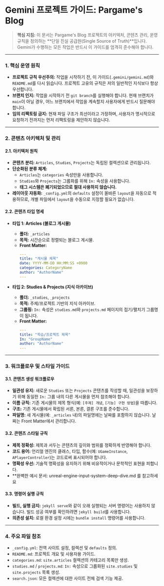 # Gemini 프로젝트 가이드: Pargame's Blog

> **핵심 지침:** 이 문서는 Pargame's Blog 프로젝트의 아키텍처, 콘텐츠 관리, 운영 규칙을 정의하는 **단일 진실 공급원(Single Source of Truth)**입니다. Gemini가 수행하는 모든 작업은 반드시 이 가이드를 엄격히 준수해야 합니다.

---

### **1. 핵심 운영 원칙**

*   **프로젝트 규칙 우선주의:** 작업을 시작하기 전, 이 가이드(`.gemini/gemini.md`)와 `README.md`를 다시 읽습니다. 프로젝트 고유의 규칙은 저의 일반적인 지식보다 항상 우선합니다.
*   **브랜치 인지:** 작업을 시작하기 전 `git branch`를 실행해야 합니다. 현재 브랜치가 `main`이 아닐 경우, 어느 브랜치에서 작업을 계속할지 사용자에게 반드시 질문해야 합니다.
*   **임의 리팩토링 금지:** 현재 파일 구조가 최선이라고 가정하며, 사용자가 명시적으로 요청하기 전까지는 먼저 리팩토링을 제안하지 않습니다.

---

### **2. 콘텐츠 아키텍처 및 관리**

#### **2.1. 아키텍처 원칙**

*   **콘텐츠 분리:** `Articles`, `Studies`, `Projects`는 독립된 컬렉션으로 관리됩니다.
*   **단순화된 분류 체계:**
    *   `Articles`는 `categories` 속성만을 사용합니다.
    *   `Studies`와 `Projects`는 그룹화를 위해 `In:` 속성을 사용합니다.
    *   **태그 시스템은 폐기되었으므로 절대 사용하지 않습니다.**
*   **레이아웃 자동화:** `_config.yml`의 `defaults` 설정이 올바른 `layout`을 자동으로 적용하므로, 개별 파일에서 `layout`을 수동으로 지정할 필요가 없습니다.

#### **2.2. 콘텐츠 타입 명세**

*   **타입 1: Articles (블로그 게시물)**
    *   **폴더:** `_articles`
    *   **목적:** 시간순으로 정렬되는 블로그 게시물.
    *   **Front Matter:**
        ```yaml
        ---
        title: "게시물 제목"
        date: YYYY-MM-DD HH:MM:SS +0900
        categories: CategoryName
        author: "AuthorName"
        ---
        ```

*   **타입 2: Studies & Projects (지식 아카이브)**
    *   **폴더:** `_studies`, `_projects`
    *   **목적:** 주제/프로젝트 기반의 지식 아카이브.
    *   **그룹핑:** `In:` 속성은 `studies.md`와 `projects.md` 페이지의 접기/펼치기 그룹명이 됩니다.
    *   **Front Matter:**
        ```yaml
        ---
        title: "학습/프로젝트 제목"
        In: "GroupName"
        author: "AuthorName"
        ---
        ```

---

### **3. 워크플로우 및 스타일 가이드**

#### **3.1. 콘텐츠 생성 워크플로우**

*   **일관성 유지:** 새로운 `Studies` 또는 `Projects` 콘텐츠를 작성할 때, 일관성을 보장하기 위해 동일한 `In:` 그룹 내의 다른 게시물을 먼저 참조해야 합니다.
*   **이름 규칙:** 기존 게시물의 제목 형식(예: `[주제] 개념`, `[기능] 구현 방법`)을 따릅니다.
*   **구조:** 기존 게시물에서 확립된 서론, 본론, 결론 구조를 준수합니다.
*   **파일명:** 새 게시물(예: `_articles` 내)의 파일명에는 날짜를 포함하지 않습니다. 날짜는 Front Matter에서 관리합니다.

#### **3.2. 콘텐츠 스타일 규칙**

*   **제목 정확성:** 제목과 서두는 콘텐츠의 깊이와 범위를 정확하게 반영해야 합니다.
*   **코드 용어:** 언리얼 엔진의 클래스, 타입, 함수(예: `UGameInstance`, `APlayerController`)는 코드로써 표시되어야 합니다.
*   **명확성 우선:** 기술적 명확성을 유지하기 위해 비유적이거나 문학적인 표현을 피합니다.
*   **완벽한 예시 문서: unreal-engine-input-system-deep-dive.md 를 참고하세요

#### **3.3. 명령어 실행 규칙**

*   **빌드, 실행 금지:** `jekyll serve`와 같이 오래 실행되는 서버 명령어는 사용하지 않습니다. 빌드 성공 여부를 확인하려면 `jekyll build`를 사용합니다.
*   **의존성 설치:** 로컬 환경 설정 시에는 `bundle install` 명령어를 사용합니다.

---

### **4. 주요 파일 참조**

*   `_config.yml`: 전역 사이트 설정, 컬렉션 및 `defaults` 정의.
*   `README.md`: 프로젝트 개요 및 사용자용 가이드.
*   `categories.md`: `site.articles` 컬렉션의 카테고리 목록만 생성.
*   `studies.md` / `projects.md`: `In:` 속성으로 그룹화된 `site.studies` 및 `site.projects` 목록 생성.
*   `search.json`: 모든 컬렉션에 대한 사이트 전체 검색 기능 제공.

